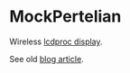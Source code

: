 # MockPertelian

Wireless [lcdproc display](http://lcdproc.omnipotent.net/).

See old [blog article](https://programmablehardware.blogspot.com/2012/04/mock-pertelian.html).
